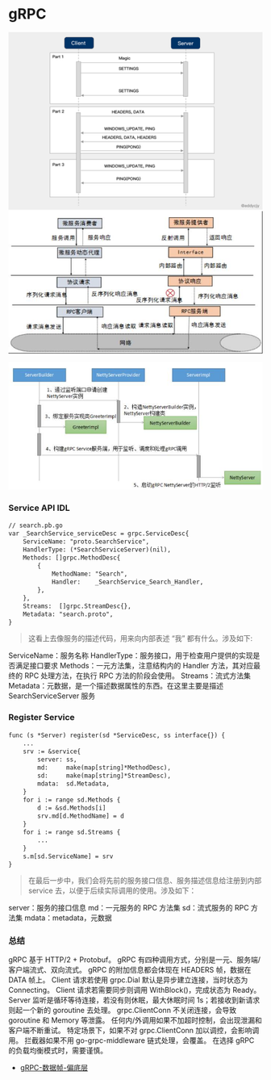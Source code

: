 # gRPC

![](./res/gRPC-packet-flow.png '')
![](./res/rpc-flow.jpg '')

![](./res/gRPC-netty-server-flow.jpg '')
### Service API IDL

```
// search.pb.go
var _SearchService_serviceDesc = grpc.ServiceDesc{
	ServiceName: "proto.SearchService",
	HandlerType: (*SearchServiceServer)(nil),
	Methods: []grpc.MethodDesc{
		{
			MethodName: "Search",
			Handler:    _SearchService_Search_Handler,
		},
	},
	Streams:  []grpc.StreamDesc{},
	Metadata: "search.proto",
}
```
>这看上去像服务的描述代码，用来向内部表述 “我” 都有什么。涉及如下:

ServiceName：服务名称
HandlerType：服务接口，用于检查用户提供的实现是否满足接口要求
Methods：一元方法集，注意结构内的 Handler 方法，其对应最终的 RPC 处理方法，在执行 RPC 方法的阶段会使用。
Streams：流式方法集
Metadata：元数据，是一个描述数据属性的东西。在这里主要是描述 SearchServiceServer 服务


### Register Service

```
func (s *Server) register(sd *ServiceDesc, ss interface{}) {
    ...
	srv := &service{
		server: ss,
		md:     make(map[string]*MethodDesc),
		sd:     make(map[string]*StreamDesc),
		mdata:  sd.Metadata,
	}
	for i := range sd.Methods {
		d := &sd.Methods[i]
		srv.md[d.MethodName] = d
	}
	for i := range sd.Streams {
		...
	}
	s.m[sd.ServiceName] = srv
}
```

>在最后一步中，我们会将先前的服务接口信息、服务描述信息给注册到内部 service 去，以便于后续实际调用的使用。涉及如下：

server：服务的接口信息
md：一元服务的 RPC 方法集
sd：流式服务的 RPC 方法集
mdata：metadata，元数据

### 总结
gRPC 基于 HTTP/2 + Protobuf。
gRPC 有四种调用方式，分别是一元、服务端/客户端流式、双向流式。
gRPC 的附加信息都会体现在 HEADERS 帧，数据在 DATA 帧上。
Client 请求若使用 grpc.Dial 默认是异步建立连接，当时状态为 Connecting。
Client 请求若需要同步则调用 WithBlock()，完成状态为 Ready。
Server 监听是循环等待连接，若没有则休眠，最大休眠时间 1s；若接收到新请求则起一个新的 goroutine 去处理。
grpc.ClientConn 不关闭连接，会导致 goroutine 和 Memory 等泄露。
任何内/外调用如果不加超时控制，会出现泄漏和客户端不断重试。
特定场景下，如果不对 grpc.ClientConn 加以调控，会影响调用。
拦截器如果不用 go-grpc-middleware 链式处理，会覆盖。
在选择 gRPC 的负载均衡模式时，需要谨慎。

* [gRPC-数据帧-偏底层](https://www.cnblogs.com/sunsky303/p/11119300.html)